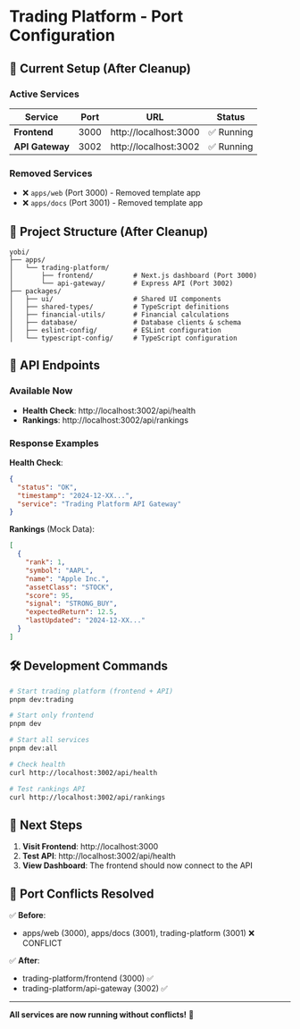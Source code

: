 # Trading Platform - Port Configuration

## 🚀 Current Setup (After Cleanup)

### **Active Services**
| Service | Port | URL | Status |
|---------|------|-----|---------|
| **Frontend** | 3000 | http://localhost:3000 | ✅ Running |
| **API Gateway** | 3002 | http://localhost:3002 | ✅ Running |

### **Removed Services**
- ❌ `apps/web` (Port 3000) - Removed template app
- ❌ `apps/docs` (Port 3001) - Removed template app

## 📁 Project Structure (After Cleanup)

```
yobi/
├── apps/
│   └── trading-platform/
│       ├── frontend/          # Next.js dashboard (Port 3000)
│       └── api-gateway/       # Express API (Port 3002)
├── packages/
│   ├── ui/                    # Shared UI components
│   ├── shared-types/          # TypeScript definitions
│   ├── financial-utils/       # Financial calculations
│   ├── database/              # Database clients & schema
│   ├── eslint-config/         # ESLint configuration
│   └── typescript-config/     # TypeScript configuration
```

## 🔗 API Endpoints

### **Available Now**
- **Health Check**: http://localhost:3002/api/health
- **Rankings**: http://localhost:3002/api/rankings

### **Response Examples**

**Health Check**:
```json
{
  "status": "OK",
  "timestamp": "2024-12-XX...",
  "service": "Trading Platform API Gateway"
}
```

**Rankings** (Mock Data):
```json
[
  {
    "rank": 1,
    "symbol": "AAPL",
    "name": "Apple Inc.",
    "assetClass": "STOCK",
    "score": 95,
    "signal": "STRONG_BUY",
    "expectedReturn": 12.5,
    "lastUpdated": "2024-12-XX..."
  }
]
```

## 🛠️ Development Commands

```bash
# Start trading platform (frontend + API)
pnpm dev:trading

# Start only frontend
pnpm dev

# Start all services
pnpm dev:all

# Check health
curl http://localhost:3002/api/health

# Test rankings API
curl http://localhost:3002/api/rankings
```

## 🎯 Next Steps

1. **Visit Frontend**: http://localhost:3000
2. **Test API**: http://localhost:3002/api/health
3. **View Dashboard**: The frontend should now connect to the API

## 🔧 Port Conflicts Resolved

✅ **Before**: 
- apps/web (3000), apps/docs (3001), trading-platform (3001) ❌ CONFLICT

✅ **After**:
- trading-platform/frontend (3000) ✅
- trading-platform/api-gateway (3002) ✅

---

**All services are now running without conflicts!** 🎉 
